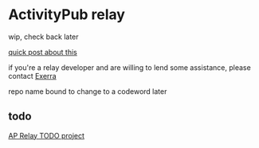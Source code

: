 <!-- # Elysia with Bun runtime -->

<!-- ## Getting Started
To get started with this template, simply paste this command into your terminal:
```bash
bun create elysia ./elysia-example
```

## Development
To start the development server run:
```bash
bun run dev
```

Open http://localhost:3000/ with your browser to see the result. -->

# ActivityPub relay

wip, check back later

[quick post about this](https://daedric.world/notes/a1xzim3ktlwq00qv)

if you're a relay developer and are willing to lend some assistance, please contact [Exerra](https://exerra.xyz)

repo name bound to change to a codeword later

## todo

[AP Relay TODO project](https://github.com/users/Exerra/projects/8)
